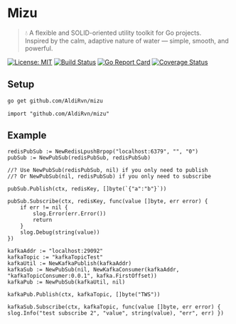 # Mizu

> 💧 A flexible and SOLID-oriented utility toolkit for Go projects.  
> Inspired by the calm, adaptive nature of water — simple, smooth, and powerful.

[![License: MIT](https://img.shields.io/badge/License-MIT-yellow.svg)](https://opensource.org/licenses/MIT)
[![Build Status](https://github.com/AldiRvn/mizu/actions/workflows/go.yml/badge.svg)](https://github.com/AldiRvn/mizu/actions/workflows/go.yml)
[![Go Report Card](https://goreportcard.com/badge/github.com/AldiRvn/mizu)](https://goreportcard.com/report/github.com/AldiRvn/mizu)
[![Coverage Status](https://coveralls.io/repos/github/AldiRvn/mizu/badge.svg?branch=master)](https://coveralls.io/github/AldiRvn/mizu?branch=master)

## Setup

```bash
go get github.com/AldiRvn/mizu
```

```golang
import "github.com/AldiRvn/mizu"
```

## Example

```golang
redisPubSub := NewRedisLpushBrpop("localhost:6379", "", "0")
pubSub := NewPubSub(redisPubSub, redisPubSub) 

//? Use NewPubSub(redisPubSub, nil) if you only need to publish
//? Or NewPubSub(nil, redisPubSub) if you only need to subscribe

pubSub.Publish(ctx, redisKey, []byte(`{"a":"b"}`))

pubSub.Subscribe(ctx, redisKey, func(value []byte, err error) {
    if err != nil {
        slog.Error(err.Error())
        return
    }
    slog.Debug(string(value))
})

kafkaAddr := "localhost:29092"
kafkaTopic := "kafkaTopicTest"
kafkaUtil := NewKafkaPublish(kafkaAddr)
kafkaSub := NewPubSub(nil, NewKafkaConsumer(kafkaAddr, "kafkaTopicConsumer:0.0.1", kafka.FirstOffset))
kafkaPub := NewPubSub(kafkaUtil, nil)

kafkaPub.Publish(ctx, kafkaTopic, []byte("TWS"))

kafkaSub.Subscribe(ctx, kafkaTopic, func(value []byte, err error) { slog.Info("test subscribe 2", "value", string(value), "err", err) })
```
